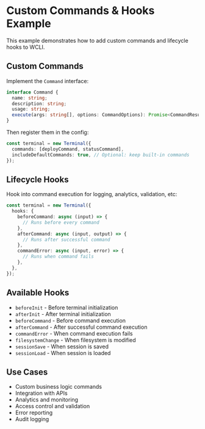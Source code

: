 # Custom Commands & Hooks Example

This example demonstrates how to add custom commands and lifecycle hooks to WCLI.

## Custom Commands

Implement the `Command` interface:

```typescript
interface Command {
  name: string;
  description: string;
  usage: string;
  execute(args: string[], options: CommandOptions): Promise<CommandResult>;
}
```

Then register them in the config:

```typescript
const terminal = new Terminal({
  commands: [deployCommand, statusCommand],
  includeDefaultCommands: true, // Optional: keep built-in commands
});
```

## Lifecycle Hooks

Hook into command execution for logging, analytics, validation, etc:

```typescript
const terminal = new Terminal({
  hooks: {
    beforeCommand: async (input) => {
      // Runs before every command
    },
    afterCommand: async (input, output) => {
      // Runs after successful command
    },
    commandError: async (input, error) => {
      // Runs when command fails
    },
  },
});
```

## Available Hooks

- `beforeInit` - Before terminal initialization
- `afterInit` - After terminal initialization
- `beforeCommand` - Before command execution
- `afterCommand` - After successful command execution
- `commandError` - When command execution fails
- `filesystemChange` - When filesystem is modified
- `sessionSave` - When session is saved
- `sessionLoad` - When session is loaded

## Use Cases

- Custom business logic commands
- Integration with APIs
- Analytics and monitoring
- Access control and validation
- Error reporting
- Audit logging

